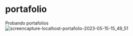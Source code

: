 # portafolio
Probando portafolios
![screencapture-localhost-portafolio-2023-05-15-15_49_51](https://github.com/matiqueiro/portafolio/assets/72896152/aebd4687-012e-4f81-9209-f49612fc8b17)
